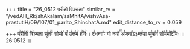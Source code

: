 +++
title = "26_0512 परीतो षिञ्चता"
similar_rv = "/vedAH_Rk/shAkalam/saMhitA/vishvAsa-prastutiH/09/107/01_parIto_ShinchatA.md"
edit_distance_to_rv = 0.059

+++
प꣢री꣣तो꣡ षि꣢ञ्चता सु꣣त꣢꣫ꣳ सोमो꣣ य꣡ उ꣢त्त꣣म꣢ ह꣣विः꣢। द꣣धन्वा꣡ꣳ यो नर्यो꣢꣯ अ꣣प्स्वा꣢ऽ३न्त꣢उा सु꣣षा꣢व꣣ सो꣢म꣣म꣡द्रि꣢भिः ॥ 26:0512 ॥

<div class="js_include " url="/vedAH_Rk/shAkalam/saMhitA/vishvAsa-prastutiH/09/107/01_parIto_ShinchatA.md"  newLevelForH1="2" title="विश्वास-शाकल-प्रस्तुतिः"  > </div>